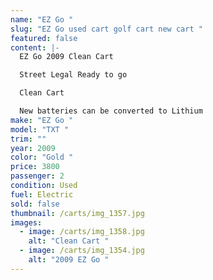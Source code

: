 ```yaml
---
name: "EZ Go "
slug: "EZ Go used cart golf cart new cart "
featured: false
content: |-
  EZ Go 2009 Clean Cart 

  Street Legal Ready to go 

  Clean Cart 

  New batteries can be converted to Lithium
make: "EZ Go "
model: "TXT "
trim: ""
year: 2009
color: "Gold "
price: 3800
passenger: 2
condition: Used
fuel: Electric
sold: false
thumbnail: /carts/img_1357.jpg
images:
  - image: /carts/img_1358.jpg
    alt: "Clean Cart "
  - image: /carts/img_1354.jpg
    alt: "2009 EZ Go "
---
```

